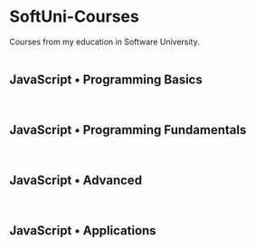 # SoftUni-Courses
Courses from my education in Software University.
<br>
<br>
<h2>JavaScript • Programming Basics</h2>
<br>
<h2>JavaScript • Programming Fundamentals</h2>
<br>
<h2>JavaScript • Advanced</h2>
<br>
<h2>JavaScript • Applications</h2>
<br>